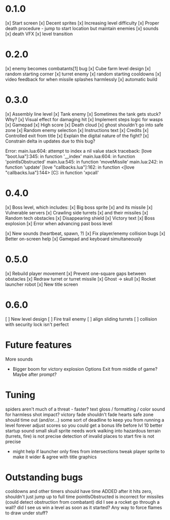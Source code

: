 # 0.1.0

[x] Start screen
[x] Decent sprites
[x] Increasing level difficulty
[x] Proper death procedure - jump to start location but maintain enemies
[x] sounds
[x] death VFX
[x] level transition

# 0.2.0

[x] enemy becomes combatants[1] bug
[x] Cube farm level design
[x] random starting corner
[x] turret enemy
[x] random starting cooldowns
[x] video feedback for when missile splashes harmlessly
[x] automatic build

# 0.3.0

[x] Assembly line level
[x] Tank enemy
[x] Sometimes the tank gets stuck? Why?
[x] Visual effect for damaging hit
[x] Implement steps logic for wasps
[x] Gamepad
[x] High score
[x] Death cloud
[x] ghost shouldn't go into safe zone
[x] Random enemy selection
[x] Instructions text
[x] Credits
[x] Controlled exit from title
[x] Explain the digital nature of the fight?
[x] Constrain delta in updates due to this bug?

Error: main.lua:604: attempt to index a nil value
stack traceback:
	[love "boot.lua"]:345: in function '__index'
	main.lua:604: in function 'pointIsObstructed'
	main.lua:545: in function 'moveMissile'
	main.lua:242: in function 'update'
	[love "callbacks.lua"]:162: in function <[love "callbacks.lua"]:144>
	[C]: in function 'xpcall'

# 0.4.0

[x] Boss level, which includes:
[x] Big boss sprite
[x] and its missile
[x] Vulnerable servers
[x] Crawling side turrets
[x] and their missiles
[x] Random tech obstacles
[x] Disappearing shield
[x] Victory text
[x] Boss explosion
[x] Error when advancing past boss level

[x] New sounds (heartbeat, spawn, ?)
[x] Fix player/enemy collision bugs
[x] Better on-screen help
[x] Gamepad and keyboard simultaneously

# 0.5.0

[x] Rebuild player movement
[x] Prevent one-square gaps between obstacles
[x] Redraw turret or turret missile
[x] Ghost -> skull
[x] Rocket launcher robot
[x] New title screen

# 0.6.0

[ ] New level design
[ ] Fire trail enemy
[ ] align sliding turrets
[ ] collision with security lock isn't perfect

# Future features

More sounds
- Bigger boom for victory explosion
Options
Exit from middle of game? Maybe after prompt?

# Tuning

spiders aren't much of a threat - faster?
text gloss / formatting / color
sound for harmless shot impact?
victory fade shouldn't fade hearts
safe zone should time out (and/or...)
some sort of deadline to keep you from running a level forever
adjust scores so you could get a bonus life before lvl 10
better startup sound
small skull sprite needs work
walking into hazardous terrain (turrets, fire) is not precise
detection of invalid places to start fire is not precise
- might help if launcher only fires from intersections
tweak player sprite to make it wider & agree with title graphics

# Outstanding bugs

cooldowns and other timers should have time ADDED after it hits zero, shouldn't just jump up to full time
pointIsObstructed is incorrect for missiles (could detect obstruction from combatant)
did I see a rocket go through a wall?
did I see us win a level as soon as it started?
Any way to force flames to draw under stuff?
